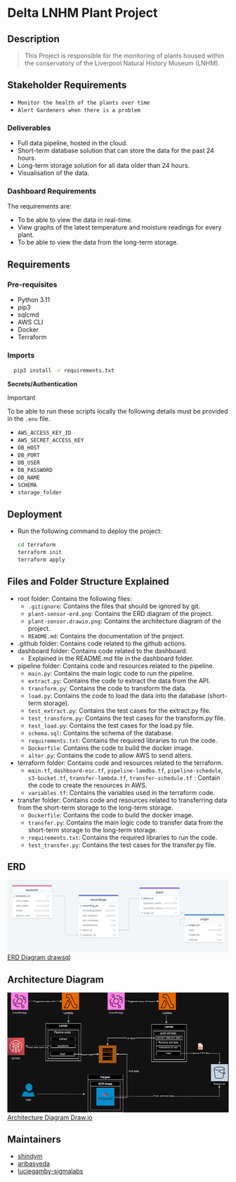 # Delta LNHM Plant Project

## Description

> This Project is responsible for the monitoring of plants housed within the conservatory of the Liverpool Natural
> History Museum (LNHM).

## Stakeholder Requirements

- `Monitor the health of the plants over time`
- `Alert Gardeners when there is a problem`

### Deliverables

- Full data pipeline, hosted in the cloud.
- Short-term database solution that can store the data for the past 24 hours.
- Long-term storage solution for all data older than 24 hours.
- Visualisation of the data.

### Dashboard Requirements

The requirements are:

- To be able to view the data in real-time.
- View graphs of the latest temperature and moisture readings for every plant.
- To be able to view the data from the long-term storage.

## Requirements

### Pre-requisites

- Python 3.11
- pip3
- sqlcmd
- AWS CLI
- Docker
- Terraform

### Imports

 ```sh
   pip3 install -r requirements.txt
   ```

**Secrets/Authentication**
> [!IMPORTANT]  
> To be able to run these scripts locally the following details must be provided in the `.env` file.

- `AWS_ACCESS_KEY_ID`
- `AWS_SECRET_ACCESS_KEY`
- `DB_HOST`
- `DB_PORT`
- `DB_USER`
- `DB_PASSWORD`
- `DB_NAME`
- `SCHEMA`
- `storage_folder`

## Deployment

- Run the following command to deploy the project:
  ```sh
  cd terraform
  terraform init
  terraform apply
  ```

## Files and Folder Structure Explained

- root folder: Contains the following files:
    - `.gitignore`: Contains the files that should be ignored by git.
    - `plant-sensor-erd.png`: Contains the ERD diagram of the project.
    - `plant-sensor.drawio.png`: Contains the architecture diagram of the project.
    - `README.md`: Contains the documentation of the project.
- .github folder: Contains code related to the github actions.
- dashboard folder: Contains code related to the dashboard.
    - Explained in the README.md file in the dashboard folder.
- pipeline folder: Contains code and resources related to the pipeline.
    - `main.py`: Contains the main logic code to run the pipeline.
    - `extract.py`: Contains the code to extract the data from the API.
    - `transform.py`: Contains the code to transform the data.
    - `load.py`: Contains the code to load the data into the database (short-term storage).
    - `test_extract.py`: Contains the test cases for the extract.py file.
    - `test_transform.py`: Contains the test cases for the transform.py file.
    - `test_load.py`: Contains the test cases for the load.py file.
    - `schema.sql`: Contains the schema of the database.
    - `requirements.txt`: Contains the required libraries to run the code.
    - `Dockerfile`: Contains the code to build the docker image.
    - `alter.py`: Contains the code to allow AWS to send alters.
- terraform folder: Contains code and resources related to the terraform.
    - `main.tf`, `dashboard-esc.tf`, `pipeline-lamdba.tf`, `pipeline-schedule`, `s3-bucket.tf`, `transfer-lambda.tf`, `transfer-schedule.tf` :
      Contain the code to create the resources in AWS.
    - `variables.tf`: Contains the variables used in the terraform code.
- transfer folder: Contains code and resources related to transferring data from the short-term storage to the long-term
  storage.
    - `Dockerfile`: Contains the code to build the docker image.
    - `transfer.py`: Contains the main logic code to transfer data from the short-term storage to the long-term storage.
    - `requirements.txt`: Contains the required libraries to run the code.
    - `test_transfer.py`: Contains the test cases for the transfer.py file.

## ERD

![ERD diagram](plant-sensor-erd.png)
[ERD Diagram drawsql](https://drawsql.app/teams/shindy/diagrams/plant-sensors)

## Architecture Diagram

![Architecture diagram](plant-sensor.drawio.png)
[Architecture Diagram Draw.io](https://drive.google.com/file/d/1Nsyt_0f5EQxFlBw96zSqF63O9sbwYiOd/view?usp=sharing)

## Maintainers

* [shindym](https://github.com/shindym)
* [aribasyeda](https://github.com/aribasyeda)
* [luciegamby-sigmalabs](https://github.com/luciegamby-sigmalabs)

